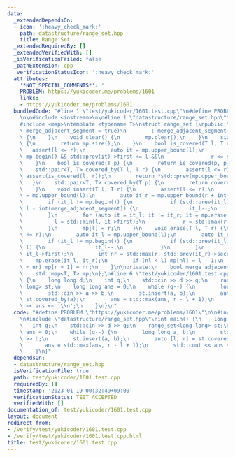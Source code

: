 ```yaml
---
data:
  _extendedDependsOn:
  - icon: ':heavy_check_mark:'
    path: datastructure/range_set.hpp
    title: Range Set
  _extendedRequiredBy: []
  _extendedVerifiedWith: []
  _isVerificationFailed: false
  _pathExtension: cpp
  _verificationStatusIcon: ':heavy_check_mark:'
  attributes:
    '*NOT_SPECIAL_COMMENTS*': ''
    PROBLEM: https://yukicoder.me/problems/1601
    links:
    - https://yukicoder.me/problems/1601
  bundledCode: "#line 1 \"test/yukicoder/1601.test.cpp\"\n#define PROBLEM \"https://yukicoder.me/problems/1601\"\
    \n\n#include <iostream>\n\n#line 1 \"datastructure/range_set.hpp\"\n#include <cassert>\n\
    #include <map>\ntemplate <typename T>\nstruct range_set {\npublic:\n    range_set(bool\
    \ merge_adjacent_segment = true)\n        : merge_adjacent_segment(merge_adjacent_segment)\
    \ {\n    }\n    void clear() {\n        mp.clear();\n    }\n    size_t size()\
    \ {\n        return mp.size();\n    }\n    bool is_covered(T l, T r) {\n     \
    \   assert(l <= r);\n        auto it = mp.upper_bound(l);\n        return it !=\
    \ mp.begin() && std::prev(it)->first <= l &&\n               r <= std::prev(it)->second;\n\
    \    }\n    bool is_covered(T p) {\n        return is_covered(p, p);\n    }\n\
    \    std::pair<T, T> covered_by(T l, T r) {\n        assert(l <= r);\n       \
    \ assert(is_covered(l, r));\n        return *std::prev(mp.upper_bound(l));\n \
    \   }\n    std::pair<T, T> covered_by(T p) {\n        return covered_by(p, p);\n\
    \    }\n    void insert(T l, T r) {\n        assert(l <= r);\n        auto it_l\
    \ = mp.upper_bound(l);\n        auto it_r = mp.upper_bound(r + int(merge_adjacent_segment));\n\
    \        if (it_l != mp.begin()) {\n            if (std::prev(it_l)->second >=\
    \ l - int(merge_adjacent_segment)) {\n                it_l--;\n            }\n\
    \        }\n        for (auto it = it_l; it != it_r; it = mp.erase(it)) {\n  \
    \          l = std::min(l, it->first);\n            r = std::max(r, it->second);\n\
    \        }\n        mp[l] = r;\n    }\n    void erase(T l, T r) {\n        assert(l\
    \ <= r);\n        auto it_l = mp.upper_bound(l);\n        auto it_r = mp.upper_bound(r);\n\
    \        if (it_l != mp.begin()) {\n            if (std::prev(it_l)->second >=\
    \ l) {\n                it_l--;\n            }\n        }\n        int nl = std::min(l,\
    \ it_l->first);\n        int nr = std::max(r, std::prev(it_r)->second);\n    \
    \    mp.erase(it_l, it_r);\n        if (nl < l) mp[nl] = l - 1;\n        if (r\
    \ < nr) mp[r + 1] = nr;\n    }\n\nprivate:\n    bool merge_adjacent_segment;\n\
    \    std::map<T, T> mp;\n};\n#line 6 \"test/yukicoder/1601.test.cpp\"\nint main()\
    \ {\n    long long d;\n    int q;\n    std::cin >> d >> q;\n    range_set<long\
    \ long> st;\n    long long ans = 0;\n    while (q--) {\n        long long a, b;\n\
    \        std::cin >> a >> b;\n        st.insert(a, b);\n        auto [l, r] =\
    \ st.covered_by(a);\n        ans = std::max(ans, r - l + 1);\n        std::cout\
    \ << ans << '\\n';\n    }\n}\n"
  code: "#define PROBLEM \"https://yukicoder.me/problems/1601\"\n\n#include <iostream>\n\
    \n#include \"datastructure/range_set.hpp\"\nint main() {\n    long long d;\n \
    \   int q;\n    std::cin >> d >> q;\n    range_set<long long> st;\n    long long\
    \ ans = 0;\n    while (q--) {\n        long long a, b;\n        std::cin >> a\
    \ >> b;\n        st.insert(a, b);\n        auto [l, r] = st.covered_by(a);\n \
    \       ans = std::max(ans, r - l + 1);\n        std::cout << ans << '\\n';\n\
    \    }\n}"
  dependsOn:
  - datastructure/range_set.hpp
  isVerificationFile: true
  path: test/yukicoder/1601.test.cpp
  requiredBy: []
  timestamp: '2023-01-19 00:32:49+09:00'
  verificationStatus: TEST_ACCEPTED
  verifiedWith: []
documentation_of: test/yukicoder/1601.test.cpp
layout: document
redirect_from:
- /verify/test/yukicoder/1601.test.cpp
- /verify/test/yukicoder/1601.test.cpp.html
title: test/yukicoder/1601.test.cpp
---
```

